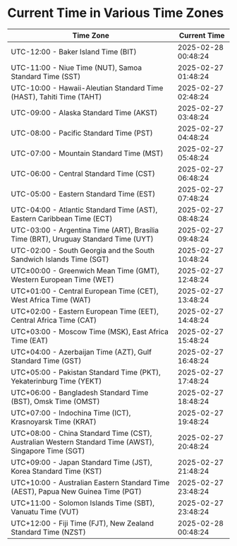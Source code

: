 # Current Time in Various Time Zones

| Time Zone | Current Time |
|-----------|--------------|
| UTC-12:00 - Baker Island Time (BIT) | 2025-02-28 00:48:24 |
| UTC-11:00 - Niue Time (NUT), Samoa Standard Time (SST) | 2025-02-27 01:48:24 |
| UTC-10:00 - Hawaii-Aleutian Standard Time (HAST), Tahiti Time (TAHT) | 2025-02-27 02:48:24 |
| UTC-09:00 - Alaska Standard Time (AKST) | 2025-02-27 03:48:24 |
| UTC-08:00 - Pacific Standard Time (PST) | 2025-02-27 04:48:24 |
| UTC-07:00 - Mountain Standard Time (MST) | 2025-02-27 05:48:24 |
| UTC-06:00 - Central Standard Time (CST) | 2025-02-27 06:48:24 |
| UTC-05:00 - Eastern Standard Time (EST) | 2025-02-27 07:48:24 |
| UTC-04:00 - Atlantic Standard Time (AST), Eastern Caribbean Time (ECT) | 2025-02-27 08:48:24 |
| UTC-03:00 - Argentina Time (ART), Brasília Time (BRT), Uruguay Standard Time (UYT) | 2025-02-27 09:48:24 |
| UTC-02:00 - South Georgia and the South Sandwich Islands Time (SGT) | 2025-02-27 10:48:24 |
| UTC±00:00 - Greenwich Mean Time (GMT), Western European Time (WET) | 2025-02-27 12:48:24 |
| UTC+01:00 - Central European Time (CET), West Africa Time (WAT) | 2025-02-27 13:48:24 |
| UTC+02:00 - Eastern European Time (EET), Central Africa Time (CAT) | 2025-02-27 14:48:24 |
| UTC+03:00 - Moscow Time (MSK), East Africa Time (EAT) | 2025-02-27 15:48:24 |
| UTC+04:00 - Azerbaijan Time (AZT), Gulf Standard Time (GST) | 2025-02-27 16:48:24 |
| UTC+05:00 - Pakistan Standard Time (PKT), Yekaterinburg Time (YEKT) | 2025-02-27 17:48:24 |
| UTC+06:00 - Bangladesh Standard Time (BST), Omsk Time (OMST) | 2025-02-27 18:48:24 |
| UTC+07:00 - Indochina Time (ICT), Krasnoyarsk Time (KRAT) | 2025-02-27 19:48:24 |
| UTC+08:00 - China Standard Time (CST), Australian Western Standard Time (AWST), Singapore Time (SGT) | 2025-02-27 20:48:24 |
| UTC+09:00 - Japan Standard Time (JST), Korea Standard Time (KST) | 2025-02-27 21:48:24 |
| UTC+10:00 - Australian Eastern Standard Time (AEST), Papua New Guinea Time (PGT) | 2025-02-27 23:48:24 |
| UTC+11:00 - Solomon Islands Time (SBT), Vanuatu Time (VUT) | 2025-02-27 23:48:24 |
| UTC+12:00 - Fiji Time (FJT), New Zealand Standard Time (NZST) | 2025-02-28 00:48:24 |
